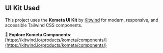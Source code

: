 ## UI Kit Used

This project uses the **Kometa UI Kit** by [Kitwind](https://kitwind.io/products/kometa/components/) for modern, responsive, and accessible Tailwind CSS components.

🔗 **Explore Kometa Components**:  
[https://kitwind.io/products/kometa/components/](https://kitwind.io/products/kometa/components/)
